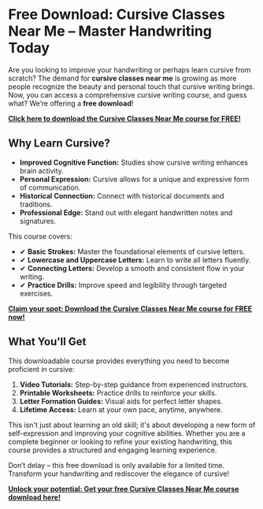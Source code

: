 # Free Download: Cursive Classes Near Me – Master Handwriting Today

Are you looking to improve your handwriting or perhaps learn cursive from scratch? The demand for **cursive classes near me** is growing as more people recognize the beauty and personal touch that cursive writing brings. Now, you can access a comprehensive cursive writing course, and guess what? We’re offering a **free download**!

[**Click here to download the Cursive Classes Near Me course for FREE!**](https://udemywork.com/cursive-classes-near-me)

## Why Learn Cursive?

*   **Improved Cognitive Function:** Studies show cursive writing enhances brain activity.
*   **Personal Expression:** Cursive allows for a unique and expressive form of communication.
*   **Historical Connection:** Connect with historical documents and traditions.
*   **Professional Edge:** Stand out with elegant handwritten notes and signatures.

This course covers:

*   ✔ **Basic Strokes:** Master the foundational elements of cursive letters.
*   ✔ **Lowercase and Uppercase Letters:** Learn to write all letters fluently.
*   ✔ **Connecting Letters:** Develop a smooth and consistent flow in your writing.
*   ✔ **Practice Drills:** Improve speed and legibility through targeted exercises.

[**Claim your spot: Download the Cursive Classes Near Me course for FREE now!**](https://udemywork.com/cursive-classes-near-me)

## What You'll Get

This downloadable course provides everything you need to become proficient in cursive:

1.  **Video Tutorials:** Step-by-step guidance from experienced instructors.
2.  **Printable Worksheets:** Practice drills to reinforce your skills.
3.  **Letter Formation Guides:** Visual aids for perfect letter shapes.
4.  **Lifetime Access:** Learn at your own pace, anytime, anywhere.

This isn't just about learning an old skill; it's about developing a new form of self-expression and improving your cognitive abilities. Whether you are a complete beginner or looking to refine your existing handwriting, this course provides a structured and engaging learning experience.

Don’t delay – this free download is only available for a limited time. Transform your handwriting and rediscover the elegance of cursive!

**[Unlock your potential: Get your free Cursive Classes Near Me course download here!](https://udemywork.com/cursive-classes-near-me)**

